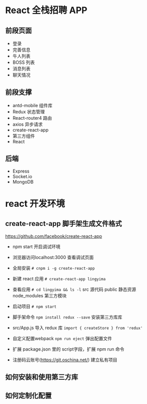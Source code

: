 # React 全栈招聘 APP

## 前段页面
- 登录
- 完善信息
- 牛人列表
- BOSS 列表
- 消息列表
- 聊天情况

## 前段支撑
- antd-mobile 组件库
- Redux 状态管理
- React-router4 路由
- axios 异步请求
- create-react-app
- 第三方组件
- React

## 后端
- Express
- Socket.io
- MongoDB

# react 开发环境

## create-react-app 脚手架生成文件格式
https://github.com/facebook/create-react-app
- npm start 开启调试环境
- 浏览器访问localhost:3000 查看调试页面

- 全局安装
`# cnpm i -g create-react-app`

- 新建 react 应用
`# create-react-app lingyima`

- 查看应用
`# cd lingyima && ls -l`
src 源代码
public 静态资源
node_modules 第三方模块

- 启动项目
`# npm start`

- 脚手架命令
`npm install redux --save` 安装第三方库库

- src/App.js 导入 redux 库
`import { createStore } from 'redux'`

- 自定义配置webpack
`npm run eject` 弹出配置文件

- 扩展 package.json 里的 script字段，扩展 npm run 命令

- 注册码云账号(https://git.oschina.net/)
建立私有项目


## 如何安装和使用第三方库

## 如何定制化配置


